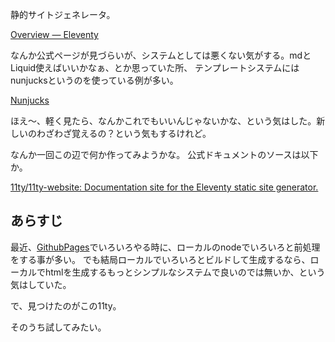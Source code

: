 静的サイトジェネレータ。


[Overview — Eleventy](https://www.11ty.dev/docs/)

なんか公式ページが見づらいが、システムとしては悪くない気がする。mdとLiquid使えばいいかなぁ、とか思っていた所、
テンプレートシステムにはnunjucksというのを使っている例が多い。

[Nunjucks](https://mozilla.github.io/nunjucks/getting-started.html)

ほえ〜、軽く見たら、なんかこれでもいいんじゃないかな、という気はした。新しいのわざわざ覚えるの？という気もするけれど。

なんか一回この辺で何か作ってみようかな。
公式ドキュメントのソースは以下か。

[11ty/11ty-website: Documentation site for the Eleventy static site generator.](https://github.com/11ty/11ty-website/tree/main)

## あらすじ

最近、[GithubPages](GithubPages)でいろいろやる時に、ローカルのnodeでいろいろと前処理をする事が多い。
でも結局ローカルでいろいろとビルドして生成するなら、ローカルでhtmlを生成するもっとシンプルなシステムで良いのでは無いか、という気はしていた。

で、見つけたのがこの11ty。

そのうち試してみたい。